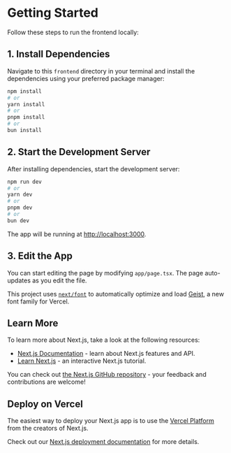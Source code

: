 # Getting Started

Follow these steps to run the frontend locally:

## 1. Install Dependencies

Navigate to this `frontend` directory in your terminal and install the dependencies using your preferred package manager:

```bash
npm install
# or
yarn install
# or
pnpm install
# or
bun install
```

## 2. Start the Development Server

After installing dependencies, start the development server:

```bash
npm run dev
# or
yarn dev
# or
pnpm dev
# or
bun dev
```

The app will be running at [http://localhost:3000](http://localhost:3000).

## 3. Edit the App

You can start editing the page by modifying `app/page.tsx`. The page auto-updates as you edit the file.

This project uses [`next/font`](https://nextjs.org/docs/app/building-your-application/optimizing/fonts) to automatically optimize and load [Geist](https://vercel.com/font), a new font family for Vercel.

## Learn More

To learn more about Next.js, take a look at the following resources:

- [Next.js Documentation](https://nextjs.org/docs) - learn about Next.js features and API.
- [Learn Next.js](https://nextjs.org/learn) - an interactive Next.js tutorial.

You can check out [the Next.js GitHub repository](https://github.com/vercel/next.js) - your feedback and contributions are welcome!

## Deploy on Vercel

The easiest way to deploy your Next.js app is to use the [Vercel Platform](https://vercel.com/new?utm_medium=default-template&filter=next.js&utm_source=create-next-app&utm_campaign=create-next-app-readme) from the creators of Next.js.

Check out our [Next.js deployment documentation](https://nextjs.org/docs/app/building-your-application/deploying) for more details.
